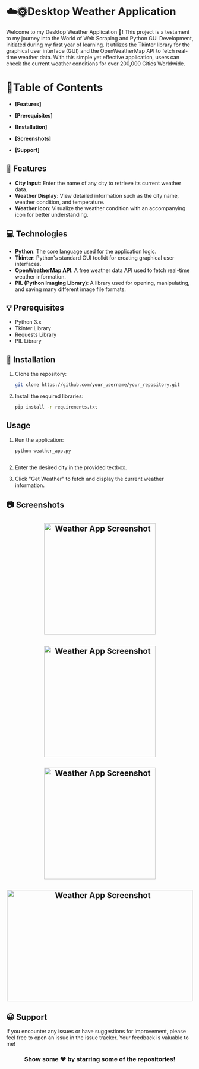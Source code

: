# ☁️🌞Desktop Weather Application

Welcome to my Desktop Weather Application 🚀! This project is a testament to my journey into the World of Web Scraping and Python GUI Development, initiated during my first year of learning.  It utilizes the Tkinter library for the graphical user interface (GUI) and the OpenWeatherMap API to fetch real-time weather data. With this simple yet effective application, users can check the current weather conditions for over 200,000 Cities Worldwide.

# 🧐Table of Contents

- **[Features]**

- **[Prerequisites]**

- **[Installation]**

- **[Screenshots]**

- **[Support]**
  
## 🚀 Features
- **City Input**: Enter the name of any city to retrieve its current weather data.
- **Weather Display**: View detailed information such as the city name, weather condition, and temperature.
- **Weather Icon**: Visualize the weather condition with an accompanying icon for better understanding.

## 💻 Technologies
- **Python**: The core language used for the application logic.
- **Tkinter**: Python's standard GUI toolkit for creating graphical user interfaces.
- **OpenWeatherMap API**: A free weather data API used to fetch real-time weather information.
- **PIL (Python Imaging Library)**: A library used for opening, manipulating, and saving many different image file formats.

## 💡 Prerequisites
- Python 3.x
- Tkinter Library
- Requests Library
- PIL Library

## 🙌 Installation
1. Clone the repository:
   ```bash
   git clone https://github.com/your_username/your_repository.git

2.  Install the required libraries:
    ```bash
    pip install -r requirements.txt

## Usage
1.  Run the application:

    ```bash
    python weather_app.py
   
2.  Enter the desired city in the provided textbox.

3.  Click "Get Weather" to fetch and display the current weather information.

## 📷 Screenshots
<div>
   <h2 align="center"><img src="./Screenshots/Screenshot_profile.png" alt="Weather App Screenshot" width="300" height="300"></h2>
   <h2 align="center"><img src="./Screenshots/Screenshot_city.png" alt="Weather App Screenshot" width="300" height="300"></h2>
   <h2 align="center"><img src="./Screenshots/Screenshot1.png" alt="Weather App Screenshot"   width="300" height="300"></h2>
   <h2 align="center"><img src="./Screenshots/Screenshot3.png" alt="Weather App Screenshot"   width="500" height="300"></h2>
</div>


## 😀 Support
If you encounter any issues or have suggestions for improvement, please feel free to open an issue in the issue tracker. Your feedback is valuable to me!

<div align="center">
  
### Show some ❤️ by starring some of the repositories!

</div>
